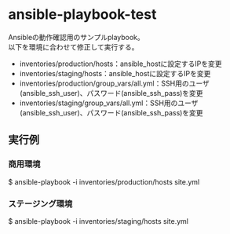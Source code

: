 # ansible-playbook-test
Ansibleの動作確認用のサンプルplaybook。  
以下を環境に合わせて修正して実行する。  

- inventories/production/hosts：ansible_hostに設定するIPを変更
- inventories/staging/hosts：ansible_hostに設定するIPを変更
- inventories/production/group_vars/all.yml：SSH用のユーザ(ansible_ssh_user)、パスワード(ansible_ssh_pass)を変更
- inventories/staging/group_vars/all.yml：SSH用のユーザ(ansible_ssh_user)、パスワード(ansible_ssh_pass)を変更

## 実行例
### 商用環境
$ ansible-playbook -i inventories/production/hosts site.yml  
### ステージング環境
$ ansible-playbook -i inventories/staging/hosts site.yml
